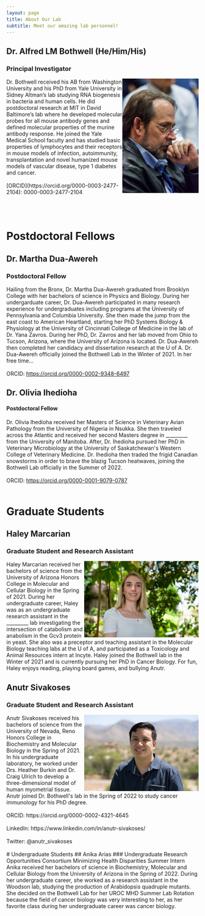 ```yaml
---
layout: page
title: About Our Lab
subtitle: Meet our amazing lab personnel!
---
```



## Dr. Alfred LM Bothwell (He/Him/His)
### Principal Investigator
<img src="/assets/img/bothwell.jpg" align = right height = "300"/>
Dr. Bothwell received his AB from Washington University and his PhD from Yale University in Sidney Altman’s lab studying RNA biogenesis in bacteria and human cells.  He did postdoctoral research at MIT in David Baltimore’s lab where he developed molecular probes for all mouse antibody genes and defined molecular properties of the murine antibody response.  He joined the Yale Medical School faculty and has studied basic properties of lymphocytes and their receptors in mouse models of infection, autoimmunity, transplantation and novel humanized mouse models of vascular disease, type 1 diabetes and cancer.<br/><br/>
[ORCID](https://orcid.org/0000-0003-2477-2104): 0000-0003-2477-2104
<br/><br/>
<br/><br/>

# Postdoctoral Fellows
## Dr. Martha Dua-Awereh
### Postdoctoral Fellow
Hailing from the Bronx, Dr. Martha Dua-Awereh graduated from Brooklyn College with her bachelors of science in Physics and Biology. During her undergarduate career, Dr. Dua-Awereh participated in many research experience for undergraduates including programs at the University of Pennsylvania and Columbia University. She then made the jump from the east coast to American Heartland, starting her PhD Systems Biology & Physiology at the University of Cincinnati College of Medicine in the lab of Dr. Yana Zavros. During her PhD, Dr. Zavros and her lab moved from Ohio to Tucson, Arizona, where the University of Arizona is located. Dr. Dua-Awereh then completed her candidacy and dissertation research at the U of A. Dr. Dua-Awereh officially joined the Bothwell Lab in the Winter of 2021. In her free time... <br/><br/>
ORCID: https://orcid.org/0000-0002-9348-6497

## Dr. Olivia Ihedioha
#### Postdoctoral Fellow
Dr. Olivia Ihedioha received her Masters of Science in Veterinary Avian Pathology from the University of Nigeria in Nsukka. She then traveled across the Atlantic and received her second Masters degree in _________ from the University of Manitoba. After, Dr. Ihedioha pursued her PhD in Veterinary Microbiology at the University of Saskatchewan's Western College of Veterinary Medicine. Dr. Ihedioha then traded the frigid Canadian snowstorms in order to brave the blazig Tucson heatwaves, joining the Bothwell Lab officially in the Summer of 2022. <br/><br/>
ORCID: https://orcid.org/0000-0001-9079-0787
<br/><br/>
# Graduate Students
## Haley Marcarian
### Graduate Student and Research Assistant
<img src="/assets/img/haley-marcarian-headshot.jpg" align = right height = 200/>
Haley Marcarian received her bachelors of science from the University of Arizona Honors College in Molecular and Cellular Biology in the Spring of 2021. During her undergraduate career, Haley was as an undergraduate research assistant in the _________ lab investigating the intersection of catabolism and anabolism in the Gcv3 protein in yeast. She also was a preceptor and teaching assistant in the Molecular Biology teaching labs at the U of A, and participated as a Toxicology and Animal Resources intern at Incyte. Haley joined the Bothwell lab in the Winter of 2021 and is currently pursuing her PhD in Cancer Biology. For fun, Haley enjoys reading,   playing board games, and bullying Anutr. 

## Anutr Sivakoses
### Graduate Student and Research Assistant
<img src="/assets/img/anutr-sivakoses-headshot.jpg" align = right height = 200/>
Anutr Sivakoses received his bachelors of science from the University of Nevada, Reno Honors College in Biochemistry and Molecular Biology in the Spring of 2021. In his undergraduate laboratory, he worked under Drs. Heather Burkin and Dr. Craig Ulrich to develop a three-dimensional model of human myometrial tissue. Anutr joined Dr. Bothwell's lab in the Spring of 2022 to study cancer immunology for his PhD degree. <br/><br/>
ORCID: https://orcid.org/0000-0002-4321-4645 <br/><br/>
LinkedIn: https://www.linkedin.com/in/anutr-sivakoses/ <br/><br/>
Twitter: @anutr_sivakoses
<br/><br/>
# Undergraduate Students
## Anika Arias
### Undergraduate Research Opportunities Consortium Minimizing Health Disparities Summer Intern
Anika received her bachelors of science in Biochemistry, Molecular and Cellular Biology from the University of Arizona in the Spring of 2022. During her undergraduate career, she worked as a research assistant in the Woodson lab, studying the production of Arabidopsis quadruple mutants. She decided on the Bothwell Lab for her UROC MHD Summer Lab Rotation because the field of cancer biology was very interesting to her, as her favorite class during her undergraduate career was cancer biology.
